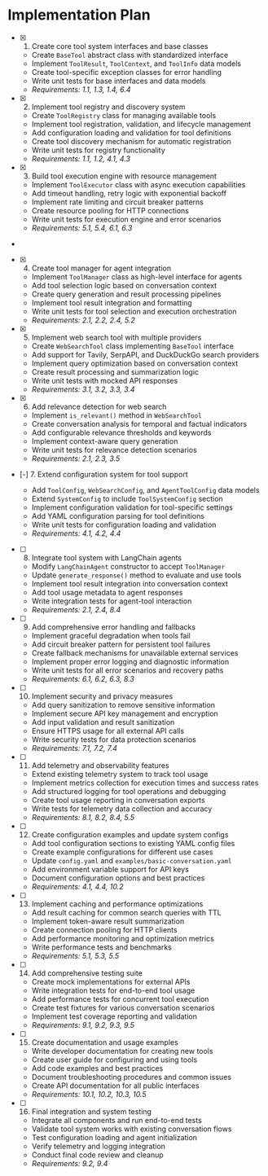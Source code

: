 # Implementation Plan

- [x] 1. Create core tool system interfaces and base classes

  - Create `BaseTool` abstract class with standardized interface
  - Implement `ToolResult`, `ToolContext`, and `ToolInfo` data models
  - Create tool-specific exception classes for error handling
  - Write unit tests for base interfaces and data models
  - _Requirements: 1.1, 1.3, 1.4, 6.4_

- [x] 2. Implement tool registry and discovery system

  - Create `ToolRegistry` class for managing available tools
  - Implement tool registration, validation, and lifecycle management
  - Add configuration loading and validation for tool definitions
  - Create tool discovery mechanism for automatic registration
  - Write unit tests for registry functionality
  - _Requirements: 1.1, 1.2, 4.1, 4.3_

- [x] 3. Build tool execution engine with resource management

  - Implement `ToolExecutor` class with async execution capabilities
  - Add timeout handling, retry logic with exponential backoff
  - Implement rate limiting and circuit breaker patterns
  - Create resource pooling for HTTP connections
  - Write unit tests for execution engine and error scenarios
  - _Requirements: 5.1, 5.4, 6.1, 6.3_

-

- [x] 4. Create tool manager for agent integration

  - Implement `ToolManager` class as high-level interface for agents
  - Add tool selection logic based on conversation context
  - Create query generation and result processing pipelines
  - Implement tool result integration and formatting
  - Write unit tests for tool selection and execution orchestration
  - _Requirements: 2.1, 2.2, 2.4, 5.2_

- [x] 5. Implement web search tool with multiple providers

  - Create `WebSearchTool` class implementing `BaseTool` interface
  - Add support for Tavily, SerpAPI, and DuckDuckGo search providers
  - Implement query optimization based on conversation context
  - Create result processing and summarization logic
  - Write unit tests with mocked API responses
  - _Requirements: 3.1, 3.2, 3.3, 3.4_

- [x] 6. Add relevance detection for web search







  - Implement `is_relevant()` method in `WebSearchTool`
  - Create conversation analysis for temporal and factual indicators
  - Add configurable relevance thresholds and keywords
  - Implement context-aware query generation
  - Write unit tests for relevance detection scenarios
  - _Requirements: 2.1, 2.3, 3.5_



- [-] 7. Extend configuration system for tool support





  - Add `ToolConfig`, `WebSearchConfig`, and `AgentToolConfig` data models
  - Extend `SystemConfig` to include `ToolSystemConfig` section
  - Implement configuration validation for tool-specific settings
  - Add YAML configuration parsing for tool definitions
  - Write unit tests for configuration loading and validation
  - _Requirements: 4.1, 4.2, 4.4_

- [ ] 8. Integrate tool system with LangChain agents

  - Modify `LangChainAgent` constructor to accept `ToolManager`
  - Update `generate_response()` method to evaluate and use tools
  - Implement tool result integration into conversation context
  - Add tool usage metadata to agent responses
  - Write integration tests for agent-tool interaction
  - _Requirements: 2.1, 2.4, 8.4_

- [ ] 9. Add comprehensive error handling and fallbacks

  - Implement graceful degradation when tools fail
  - Add circuit breaker pattern for persistent tool failures
  - Create fallback mechanisms for unavailable external services
  - Implement proper error logging and diagnostic information
  - Write unit tests for all error scenarios and recovery paths
  - _Requirements: 6.1, 6.2, 6.3, 8.3_

- [ ] 10. Implement security and privacy measures

  - Add query sanitization to remove sensitive information
  - Implement secure API key management and encryption
  - Add input validation and result sanitization
  - Ensure HTTPS usage for all external API calls
  - Write security tests for data protection scenarios
  - _Requirements: 7.1, 7.2, 7.4_

- [ ] 11. Add telemetry and observability features

  - Extend existing telemetry system to track tool usage
  - Implement metrics collection for execution times and success rates
  - Add structured logging for tool operations and debugging
  - Create tool usage reporting in conversation exports
  - Write tests for telemetry data collection and accuracy
  - _Requirements: 8.1, 8.2, 8.4, 5.5_

- [ ] 12. Create configuration examples and update system configs

  - Add tool configuration sections to existing YAML config files
  - Create example configurations for different use cases
  - Update `config.yaml` and `examples/basic-conversation.yaml`
  - Add environment variable support for API keys
  - Document configuration options and best practices
  - _Requirements: 4.1, 4.4, 10.2_

- [ ] 13. Implement caching and performance optimizations

  - Add result caching for common search queries with TTL
  - Implement token-aware result summarization
  - Create connection pooling for HTTP clients
  - Add performance monitoring and optimization metrics
  - Write performance tests and benchmarks
  - _Requirements: 5.1, 5.3, 5.5_

- [ ] 14. Add comprehensive testing suite

  - Create mock implementations for external APIs
  - Write integration tests for end-to-end tool usage
  - Add performance tests for concurrent tool execution
  - Create test fixtures for various conversation scenarios
  - Implement test coverage reporting and validation
  - _Requirements: 9.1, 9.2, 9.3, 9.5_

- [ ] 15. Create documentation and usage examples

  - Write developer documentation for creating new tools
  - Create user guide for configuring and using tools
  - Add code examples and best practices
  - Document troubleshooting procedures and common issues
  - Create API documentation for all public interfaces
  - _Requirements: 10.1, 10.2, 10.3, 10.5_

- [ ] 16. Final integration and system testing

  - Integrate all components and run end-to-end tests
  - Validate tool system works with existing conversation flows
  - Test configuration loading and agent initialization
  - Verify telemetry and logging integration
  - Conduct final code review and cleanup
  - _Requirements: 9.2, 9.4_
